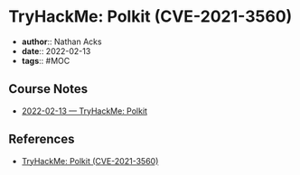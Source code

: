 # TryHackMe: Polkit (CVE-2021-3560)

* **author**:: Nathan Acks
* **date**:: 2022-02-13
* **tags**:: #MOC

## Course Notes

* [2022-02-13 — TryHackMe: Polkit](../log/2022-02-13-tryhackme-polkit.md)

## References

* [TryHackMe: Polkit (CVE-2021-3560)](https://tryhackme.com/room/polkit)

